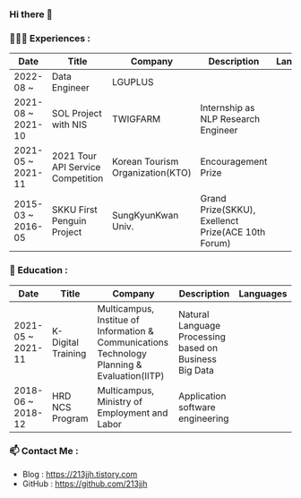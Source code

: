 ### Hi there 👋

<!--
**213JJH/213JJH** is a ✨ _special_ ✨ repository because its `README.md` (this file) appears on your GitHub profile.

Here are some ideas to get you started:

- 🔭 I’m currently working on LGUPLUS
- 🌱 I’m currently learning PYTHON, SQL, GA, Etc.
-->

### 🧑🏻‍💻  Experiences : 
|Date|Title|Company|Description|Languages|
|---|---|---|---|---|
|2022-08 ~ |Data Engineer|LGUPLUS||
|2021-08 ~ 2021-10|SOL Project with NIS|TWIGFARM|Internship as NLP Research Engineer|
|2021-05 ~ 2021-11|2021 Tour API Service Competition|Korean Tourism Organization(KTO)|Encouragement Prize|
|2015-03 ~ 2016-05|SKKU First Penguin Project|SungKyunKwan Univ.|Grand Prize(SKKU), Exellenct Prize(ACE 10th Forum)


### 🌱  Education :
|Date|Title|Company|Description|Languages|
|---|---|---|---|---|
|2021-05 ~ 2021-11|K-Digital Training|Multicampus, Institue of Information & Communications Technology Planning & Evaluation(IITP)|Natural Language Processing based on Business Big Data|
|2018-06 ~ 2018-12|HRD NCS Program|Multicampus, Ministry of Employment and Labor|Application software engineering|


### 📫  Contact Me : 
* Blog   : https://213jjh.tistory.com
* GitHub : https://github.com/213jjh
